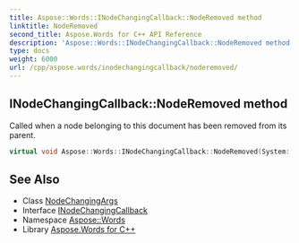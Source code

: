 ```yaml
---
title: Aspose::Words::INodeChangingCallback::NodeRemoved method
linktitle: NodeRemoved
second_title: Aspose.Words for C++ API Reference
description: 'Aspose::Words::INodeChangingCallback::NodeRemoved method. Called when a node belonging to this document has been removed from its parent in C++.'
type: docs
weight: 6000
url: /cpp/aspose.words/inodechangingcallback/noderemoved/
---
```

## INodeChangingCallback::NodeRemoved method


Called when a node belonging to this document has been removed from its parent.

```cpp
virtual void Aspose::Words::INodeChangingCallback::NodeRemoved(System::SharedPtr<Aspose::Words::NodeChangingArgs> args)=0
```

## See Also

* Class [NodeChangingArgs](../../nodechangingargs/)
* Interface [INodeChangingCallback](../)
* Namespace [Aspose::Words](../../)
* Library [Aspose.Words for C++](../../../)
